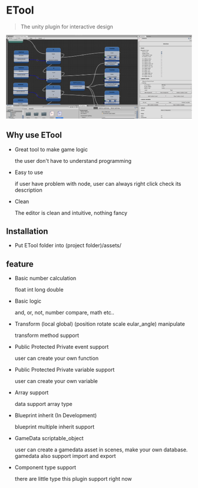 # ETool

> The unity plugin for interactive design

![image](Image/Preview.PNG)

## Why use ETool

- Great tool to make game logic <br />
  <p>the user don't have to understand programming</p>

- Easy to use <br />
  <p>if user have problem with node, user can always right click check its description</p>

- Clean <br />
  <p>The editor is clean and intuitive, nothing fancy</p>

## Installation
- Put ETool folder into (project folder)/assets/
## feature

- Basic number calculation <br />
  <p>float int long double</p>

- Basic logic <br />
  <p>and, or, not, number compare, math etc.. </p>

- Transform (local global) (position rotate scale eular_angle) manipulate <br />
  <p> transform method support</p>

- Public Protected Private event support <br />
  <p> user can create your own function</p>

- Public Protected Private variable support <br />
  <p> user can create your own variable</p>

- Array support <br />
  <p> data support array type</p>

- Blueprint inherit (In Development) <br />
  <p> blueprint multiple inherit support</p>

- GameData scriptable_object <br />
  <p> user can create a gamedata asset in scenes, make your own database. gamedata also support import and export</p>

- Component type support <br />
  <p> there are little type this plugin support right now</p>
